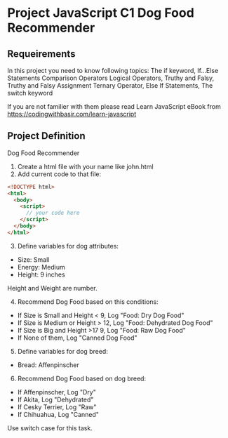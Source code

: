 # Project JavaScript C1 Dog Food Recommender

## Requeirements

In this project you need to know following topics:
The if keyword,
If...Else Statements Comparison Operators Logical Operators,
Truthy and Falsy,
Truthy and Falsy Assignment Ternary Operator,
Else If Statements,
The switch keyword

If you are not familier with them please read Learn JavaScript eBook from https://codingwithbasir.com/learn-javascript

## Project Definition

Dog Food Recommender

1. Create a html file with your name like john.html
2. Add current code to that file:

```html
<!DOCTYPE html>
<html>
  <body>
    <script>
      // your code here
    </script>
  </body>
</html>
```
3. Define variables for dog attributes:
* Size: Small
* Energy: Medium
* Height: 9 inches

Height and Weight are number.

4. Recommend Dog Food based on this conditions:
* If Size is Small and Height < 9, Log "Food: Dry Dog Food"
* If Size is Medium or Height > 12, Log "Food: Dehydrated Dog Food"
* If Size is Big and Height >17 9, Log "Food: Raw Dog Food"
* If None of them, Log "Canned Dog Food"

5. Define variables for dog breed:
* Bread: Affenpinscher

6. Recommend Dog Food based on dog breed:
* If Affenpinscher, Log "Dry"
* If Akita, Log "Dehydrated"
* If Cesky Terrier, Log "Raw"
* If Chihuahua, Log "Canned"

Use switch case for this task.
